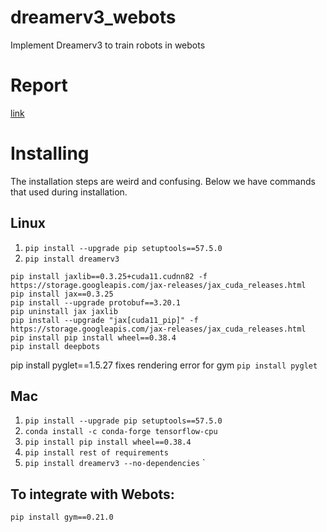 # dreamerv3_webots
Implement Dreamerv3 to train robots in webots

# Report
[link](https://sites.google.com/view/bhchupik-portfolio/projects/image-end-to-end-training-with-dreamer-v3)



# Installing 
The installation steps are weird and confusing. Below we have commands that used during installation. 
## Linux
1) `pip install --upgrade pip setuptools==57.5.0`
2) `pip install dreamerv3`
```
pip install jaxlib==0.3.25+cuda11.cudnn82 -f https://storage.googleapis.com/jax-releases/jax_cuda_releases.html
pip install jax==0.3.25
pip install --upgrade protobuf==3.20.1
pip uninstall jax jaxlib
pip install --upgrade "jax[cuda11_pip]" -f https://storage.googleapis.com/jax-releases/jax_cuda_releases.html
pip install pip install wheel==0.38.4
pip install deepbots
```
pip install pyglet==1.5.27
    fixes rendering error for gym
`pip install pyglet`
## Mac
1) `pip install --upgrade pip setuptools==57.5.0`
2) `conda install -c conda-forge tensorflow-cpu`
3) `pip install pip install wheel==0.38.4`
4) `pip install rest of requirements`
5) `pip install dreamerv3 --no-dependencies` `

## To integrate with Webots: 
`pip install gym==0.21.0`